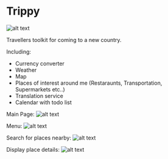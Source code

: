 # Trippy
![alt text](https://github.com/Vadix3/Trippy/blob/master/app/src/main/res/mipmap-xxxhdpi/ic_launcher.png?raw=true)

Travellers toolkit for coming to a new country.

Including:
- Currency converter
- Weather
- Map
- Places of interest around me (Restaraunts, Transportation, Supermarkets etc..)
- Translation service
- Calendar with todo list

Main Page:
![alt text](https://github.com/Vadix3/Trippy/blob/master/Main.jpeg?raw=true&s=200)

Menu:
![alt text](https://github.com/Vadix3/Trippy/blob/master/Menu.jpeg?raw=true&s=200)

Search for places nearby:
![alt text](https://github.com/Vadix3/Trippy/blob/master/Search.jpeg?raw=true&s=200)

Display place details:
![alt text](https://github.com/Vadix3/Trippy/blob/master/Place.jpeg?raw=true&s=200)
